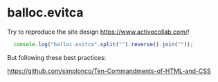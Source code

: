 # balloc.evitca

Try to reproduce the site design <https://www.activecollab.com/>!

```javascript
  console.log("balloc.evitca".split("").reverse().join(""));
```

But following these best practices:

<https://github.com/simplonco/Ten-Commandments-of-HTML-and-CSS>
